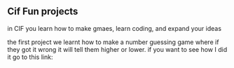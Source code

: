 
## Cif Fun projects

  in CIF you learn how to make gmaes, learn coding, and expand your ideas


  the first project we learnt how to make a number guessing game where if they got it wrong it will tell them higher or lower.
  if you want to see how I did it go to this link:
